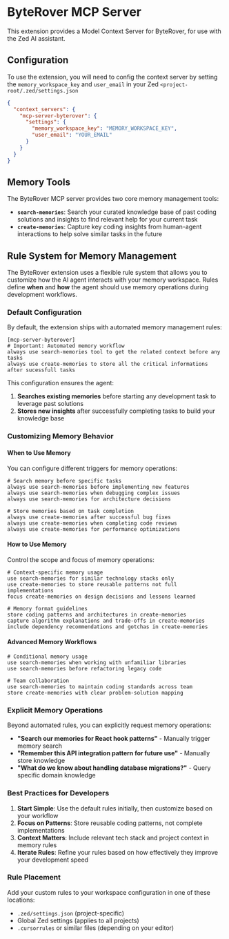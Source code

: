 # ByteRover MCP Server

This extension provides a Model Context Server for ByteRover, for use with the Zed AI assistant.

## Configuration

To use the extension, you will need to config the context server by setting the `memory_workspace_key` and `user_email` in your Zed `<project-root/.zed/settings.json`

```json
{
  "context_servers": {
    "mcp-server-byterover": {
      "settings": {
        "memory_workspace_key": "MEMORY_WORKSPACE_KEY",
        "user_email": "YOUR_EMAIL"
      }
    }
  }
}
```

## Memory Tools

The ByteRover MCP server provides two core memory management tools:

- **`search-memories`**: Search your curated knowledge base of past coding solutions and insights to find relevant help for your current task
- **`create-memories`**: Capture key coding insights from human-agent interactions to help solve similar tasks in the future

## Rule System for Memory Management

The ByteRover extension uses a flexible rule system that allows you to customize how the AI agent interacts with your memory workspace. Rules define **when** and **how** the agent should use memory operations during development workflows.

### Default Configuration

By default, the extension ships with automated memory management rules:

```text
[mcp-server-byterover]
# Important: Automated memory workflow
always use search-memories tool to get the related context before any tasks
always use create-memories to store all the critical informations after sucessfull tasks
```

This configuration ensures the agent:
1. **Searches existing memories** before starting any development task to leverage past solutions
2. **Stores new insights** after successfully completing tasks to build your knowledge base

### Customizing Memory Behavior

#### When to Use Memory

You can configure different triggers for memory operations:

```text
# Search memory before specific tasks
always use search-memories before implementing new features
always use search-memories when debugging complex issues
always use search-memories for architecture decisions

# Store memories based on task completion
always use create-memories after successful bug fixes
always use create-memories when completing code reviews
always use create-memories for performance optimizations
```

#### How to Use Memory

Control the scope and focus of memory operations:

```text
# Context-specific memory usage
use search-memories for similar technology stacks only
use create-memories to store reusable patterns not full implementations
focus create-memories on design decisions and lessons learned

# Memory format guidelines
store coding patterns and architectures in create-memories
capture algorithm explanations and trade-offs in create-memories
include dependency recommendations and gotchas in create-memories
```

#### Advanced Memory Workflows

```text
# Conditional memory usage
use search-memories when working with unfamiliar libraries
use search-memories before refactoring legacy code

# Team collaboration
use search-memories to maintain coding standards across team
store create-memories with clear problem-solution mapping
```

### Explicit Memory Operations

Beyond automated rules, you can explicitly request memory operations:

- **"Search our memories for React hook patterns"** - Manually trigger memory search
- **"Remember this API integration pattern for future use"** - Manually store knowledge
- **"What do we know about handling database migrations?"** - Query specific domain knowledge

### Best Practices for Developers

1. **Start Simple**: Use the default rules initially, then customize based on your workflow
2. **Focus on Patterns**: Store reusable coding patterns, not complete implementations
3. **Context Matters**: Include relevant tech stack and project context in memory rules
4. **Iterate Rules**: Refine your rules based on how effectively they improve your development speed

### Rule Placement

Add your custom rules to your workspace configuration in one of these locations:
- `.zed/settings.json` (project-specific)
- Global Zed settings (applies to all projects)
- `.cursorrules` or similar files (depending on your editor)
